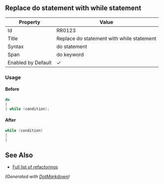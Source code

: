 ## Replace do statement with while statement

| Property           | Value                                     |
| ------------------ | ----------------------------------------- |
| Id                 | RR0123                                    |
| Title              | Replace do statement with while statement |
| Syntax             | do statement                              |
| Span               | do keyword                                |
| Enabled by Default | &#x2713;                                  |

### Usage

#### Before

```csharp
do
{
} while (condition);
```

#### After

```csharp
while (condition)
{
}
```

## See Also

* [Full list of refactorings](Refactorings.md)


*\(Generated with [DotMarkdown](http://github.com/JosefPihrt/DotMarkdown)\)*
